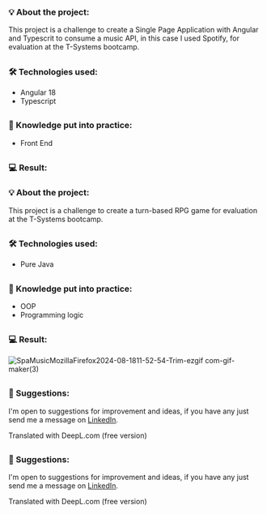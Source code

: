 ### 💡 About the project:

This project is a challenge to create a Single Page Application with Angular and Typescrit to consume a music API, in this case I used Spotify, for evaluation at the T-Systems bootcamp.

##

### 🛠 Technologies used:

- Angular 18
- Typescript

##

### 📝 Knowledge put into practice:

- Front End

##

### 💻 Result:


### 💡 About the project:

This project is a challenge to create a turn-based RPG game for evaluation at the T-Systems bootcamp.

##

### 🛠 Technologies used:

- Pure Java

##

### 📝 Knowledge put into practice:

- OOP
- Programming logic

##

### 💻 Result:



![SpaMusicMozillaFirefox2024-08-1811-52-54-Trim-ezgif com-gif-maker(3)](https://github.com/user-attachments/assets/330ad7e5-5c19-431b-af85-050b263b3ee6)


##

### 💬 Suggestions:

I'm open to suggestions for improvement and ideas, if you have any just send me a message on [LinkedIn](https://www.linkedin.com/in/caiquebezerra).


Translated with DeepL.com (free version)

##

### 💬 Suggestions:

I'm open to suggestions for improvement and ideas, if you have any just send me a message on [LinkedIn](https://www.linkedin.com/in/caiquebezerra).


Translated with DeepL.com (free version)
